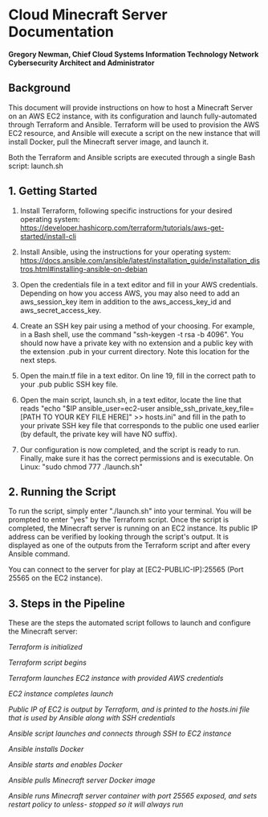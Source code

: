 # Cloud Minecraft Server Documentation

**Gregory Newman, Chief Cloud Systems Information Technology Network Cybersecurity Architect and Administrator**<br/>

## Background

This document will provide instructions on how to host a Minecraft Server on an AWS EC2 instance, with its configuration and launch fully-automated through Terraform and Ansible. Terraform will be used to provision the AWS EC2 resource, and Ansible will execute a script on the new instance that will install Docker, pull the Minecraft server image, and launch it.

Both the Terraform and Ansible scripts are executed through a single Bash script: launch.sh

## 1. Getting Started

1. Install Terraform, following specific instructions for your desired operating system: https://developer.hashicorp.com/terraform/tutorials/aws-get-started/install-cli

2. Install Ansible, using the instructions for your operating system: https://docs.ansible.com/ansible/latest/installation_guide/installation_distros.html#installing-ansible-on-debian

3. Open the credentials file in a text editor and fill in your AWS credentials. Depending on how you access AWS, you may also need to add an aws_session_key item in addition to the aws_access_key_id and aws_secret_access_key.

4. Create an SSH key pair using a method of your choosing. For example, in a Bash shell, use the command "ssh-keygen -t rsa -b 4096". You should now have a private key with no extension and a public key with the extension .pub in your current directory. Note this location for the next steps.

5. Open the main.tf file in a text editor. On line 19, fill in the correct path to your .pub public SSH key file.

6. Open the main script, launch.sh, in a text editor, locate the line that reads "echo "$IP ansible_user=ec2-user ansible_ssh_private_key_file=[PATH TO YOUR KEY FILE HERE]" >> hosts.ini" and fill in the path to your private SSH key file that corresponds to the public one used earlier (by default, the private key will have NO suffix).

7. Our configuration is now completed, and the script is ready to run. Finally, make sure it has the correct permissions and is executable. On Linux: "sudo chmod 777 ./launch.sh"

## 2. Running the Script

To run the script, simply enter "./launch.sh" into your terminal. You will be prompted to enter "yes" by the Terraform script. Once the script is completed, the Minecraft server is running on an EC2 instance. Its public IP address can be verified by looking through the script's output. It is displayed as one of the outputs from the Terraform script and after every Ansible command.

You can connect to the server for play at [EC2-PUBLIC-IP]:25565 (Port 25565 on the EC2 instance).

## 3. Steps in the Pipeline

These are the steps the automated script follows to launch and configure the Minecraft server:

_Terraform is initialized_

_Terraform script begins_

_Terraform launches EC2
instance with provided
AWS credentials_

_EC2 instance completes
launch_

_Public IP of EC2 is output
by Terraform, and is
printed to the hosts.ini
file that is used by
Ansible along with SSH
credentials_

_Ansible script launches
and connects through SSH
to EC2 instance_

_Ansible installs Docker_

_Ansible starts and enables
Docker_

_Ansible pulls Minecraft
server Docker image_

_Ansible runs Minecraft
server container with port
25565 exposed, and sets
restart policy to unless-
stopped so it will always
run_
